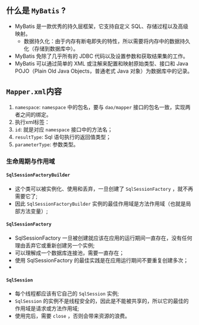 ## 什么是 `MyBatis` ?
* MyBatis 是一款优秀的持久层框架，它支持自定义 SQL、存储过程以及高级映射。
    * 数据持久化：由于内存有断电即失的特性，所以需要将内存中的数据持久化（存储到数据库中）。
* MyBatis 免除了几乎所有的 JDBC 代码以及设置参数和获取结果集的工作。
* MyBatis 可以通过简单的 XML 或注解来配置和映射原始类型、接口和 Java POJO（Plain Old Java Objects，普通老式 Java 对象）为数据库中的记录。


## `Mapper.xml`内容
1. `namespace`: `namespace` 中的包名，要与 `dao/mapper` 接口的包名一致，实现两者之间的绑定。
2. 执行xml标签：
  1. `id`: 就是对应 `namespace` 接口中的方法名；
  2. `resultType`: Sql 语句执行的返回值类型；
  3. `parameterType`: 参数类型。


### 生命周期与作用域
#### `SqlSessionFactoryBuilder`
* 这个类可以被实例化、使用和丢弃，一旦创建了 `SqlSessionFactory` ，就不再需要它了;
* 因此 `SqlSessionFactoryBuilder` 实例的最佳作用域是方法作用域（也就是局部方法变量）;

#### `SqlSessionFactory`
* SqlSessionFactory 一旦被创建就应该在应用的运行期间一直存在，没有任何理由丢弃它或重新创建另一个实例;
* 可以理解成一个数据库连接池，需要一直存在；
*  使用 SqlSessionFactory 的最佳实践是在应用运行期间不要重复创建多次；
* 

#### `SqlSession`
* 每个线程都应该有它自己的 `SqlSession` 实例;
* `SqlSession` 的实例不是线程安全的，因此是不能被共享的，所以它的最佳的作用域是请求或方法作用域;
* 使用完后，需要 `close` ，否则会带来资源的浪费。
